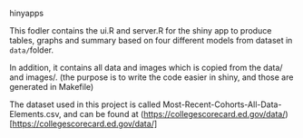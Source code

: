 hinyapps

This fodler contains the ui.R and server.R for the shiny app to produce tables, graphs and summary based on four different models from dataset in `data/`folder.

In addition, it contains all data and images which is copied from the data/ and images/. (the purpose is to write the code easier in shiny, and those are generated in Makefile)

The dataset used in this project is called Most-Recent-Cohorts-All-Data-Elements.csv, and can be found at (https://collegescorecard.ed.gov/data/)[https://collegescorecard.ed.gov/data/]


